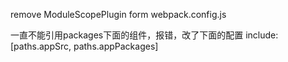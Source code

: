 remove ModuleScopePlugin form webpack.config.js

一直不能引用packages下面的组件，报错，改了下面的配置
include: [paths.appSrc, paths.appPackages]

